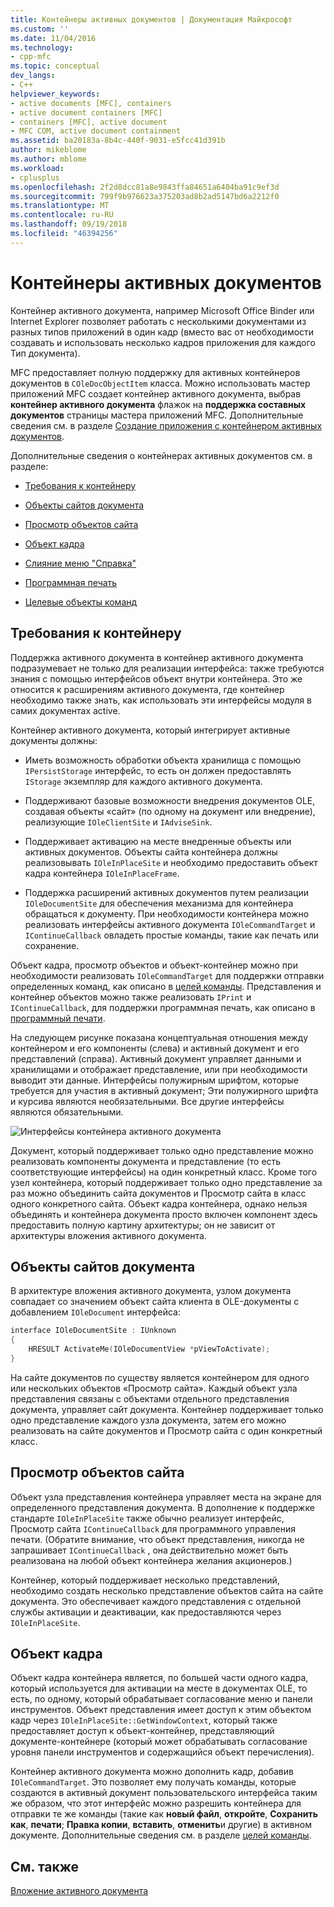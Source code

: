 ```yaml
---
title: Контейнеры активных документов | Документация Майкрософт
ms.custom: ''
ms.date: 11/04/2016
ms.technology:
- cpp-mfc
ms.topic: conceptual
dev_langs:
- C++
helpviewer_keywords:
- active documents [MFC], containers
- active document containers [MFC]
- containers [MFC], active document
- MFC COM, active document containment
ms.assetid: ba20183a-8b4c-440f-9031-e5fcc41d391b
author: mikeblome
ms.author: mblome
ms.workload:
- cplusplus
ms.openlocfilehash: 2f2d8dcc81a8e9843ffa84651a6404ba91c9ef3d
ms.sourcegitcommit: 799f9b976623a375203ad8b2ad5147bd6a2212f0
ms.translationtype: MT
ms.contentlocale: ru-RU
ms.lasthandoff: 09/19/2018
ms.locfileid: "46394256"
---
```

# <a name="active-document-containers"></a>Контейнеры активных документов

Контейнер активного документа, например Microsoft Office Binder или Internet Explorer позволяет работать с несколькими документами из разных типов приложений в один кадр (вместо вас от необходимости создавать и использовать несколько кадров приложения для каждого Тип документа).

MFC предоставляет полную поддержку для активных контейнеров документов в `COleDocObjectItem` класса. Можно использовать мастер приложений MFC создает контейнер активного документа, выбрав **контейнер активного документа** флажок на **поддержка составных документов** страницы мастера приложений MFC. Дополнительные сведения см. в разделе [Создание приложения с контейнером активных документов](../mfc/creating-an-active-document-container-application.md).

Дополнительные сведения о контейнерах активных документов см. в разделе:

- [Требования к контейнеру](#container_requirements)

- [Объекты сайтов документа](#document_site_objects)

- [Просмотр объектов сайта](#view_site_objects)

- [Объект кадра](#frame_object)

- [Слияние меню "Справка"](../mfc/help-menu-merging.md)

- [Программная печать](../mfc/programmatic-printing.md)

- [Целевые объекты команд](../mfc/message-handling-and-command-targets.md)

##  <a name="container_requirements"></a> Требования к контейнеру

Поддержка активного документа в контейнер активного документа подразумевает не только для реализации интерфейса: также требуются знания с помощью интерфейсов объект внутри контейнера. Это же относится к расширениям активного документа, где контейнер необходимо также знать, как использовать эти интерфейсы модуля в самих документах active.

Контейнер активного документа, который интегрирует активные документы должны:

- Иметь возможность обработки объекта хранилища с помощью `IPersistStorage` интерфейс, то есть он должен предоставлять `IStorage` экземпляр для каждого активного документа.

- Поддерживают базовые возможности внедрения документов OLE, создавая объекты «сайт» (по одному на документ или внедрение), реализующие `IOleClientSite` и `IAdviseSink`.

- Поддерживает активацию на месте внедренные объекты или активных документов. Объекты сайта контейнера должны реализовывать `IOleInPlaceSite` и необходимо предоставить объект кадра контейнера `IOleInPlaceFrame`.

- Поддержка расширений активных документов путем реализации `IOleDocumentSite` для обеспечения механизма для контейнера обращаться к документу. При необходимости контейнера можно реализовать интерфейсы активного документа `IOleCommandTarget` и `IContinueCallback` овладеть простые команды, такие как печать или сохранение.

Объект кадра, просмотр объектов и объект-контейнер можно при необходимости реализовать `IOleCommandTarget` для поддержки отправки определенных команд, как описано в [целей команды](../mfc/message-handling-and-command-targets.md). Представления и контейнер объектов можно также реализовать `IPrint` и `IContinueCallback`, для поддержки программная печать, как описано в [программный печати](../mfc/programmatic-printing.md).

На следующем рисунке показана концептуальная отношения между контейнером и его компоненты (слева) и активный документ и его представлений (справа). Активный документ управляет данными и хранилищами и отображает представление, или при необходимости выводит эти данные. Интерфейсы полужирным шрифтом, которые требуется для участия в активный документ; Эти полужирного шрифта и курсива являются необязательными. Все другие интерфейсы являются обязательными.

![Интерфейсы контейнера активного документа](../mfc/media/vc37gj1.gif "vc37gj1")

Документ, который поддерживает только одно представление можно реализовать компоненты документа и представление (то есть соответствующие интерфейсы) на один конкретный класс. Кроме того узел контейнера, который поддерживает только одно представление за раз можно объединить сайта документов и Просмотр сайта в класс одного конкретного сайта. Объект кадра контейнера, однако нельзя объединять и контейнера документа просто включен компонент здесь предоставить полную картину архитектуры; он не зависит от архитектуры вложения активного документа.

##  <a name="document_site_objects"></a> Объекты сайтов документа

В архитектуре вложения активного документа, узлом документа совпадает со значением объект сайта клиента в OLE-документы с добавлением `IOleDocument` интерфейса:

```cpp
interface IOleDocumentSite : IUnknown
{
    HRESULT ActivateMe(IOleDocumentView *pViewToActivate);
}
```

На сайте документов по существу является контейнером для одного или нескольких объектов «Просмотр сайта». Каждый объект узла представления связаны с объектами отдельного представления документа, управляет сайт документа. Контейнер поддерживает только одно представление каждого узла документа, затем его можно реализовать на сайте документов и Просмотр сайта с один конкретный класс.

##  <a name="view_site_objects"></a> Просмотр объектов сайта

Объект узла представления контейнера управляет места на экране для определенного представления документа. В дополнение к поддержке стандарте `IOleInPlaceSite` также обычно реализует интерфейс, Просмотр сайта `IContinueCallback` для программного управления печати. (Обратите внимание, что объект представления, никогда не запрашивает `IContinueCallback` , она действительно может быть реализована на любой объект контейнера желания акционеров.)

Контейнер, который поддерживает несколько представлений, необходимо создать несколько представление объектов сайта на сайте документа. Это обеспечивает каждого представления с отдельной службы активации и деактивации, как предоставляются через `IOleInPlaceSite`.

##  <a name="frame_object"></a> Объект кадра

Объект кадра контейнера является, по большей части одного кадра, который используется для активации на месте в документах OLE, то есть, по одному, который обрабатывает согласование меню и панели инструментов. Объект представления имеет доступ к этим объектом кадр через `IOleInPlaceSite::GetWindowContext`, который также предоставляет доступ к объект-контейнер, представляющий документе-контейнере (который может обрабатывать согласование уровня панели инструментов и содержащийся объект перечисления).

Контейнер активного документа можно дополнить кадр, добавив `IOleCommandTarget`. Это позволяет ему получать команды, которые создаются в активный документ пользовательского интерфейса таким же образом, что этот интерфейс можно разрешить контейнера для отправки те же команды (такие как **новый файл**, **откройте**,  **Сохранить как**, **печати**; **Правка копии**, **вставить**, **отменить**и другие) в активном документе. Дополнительные сведения см. в разделе [целей команды](../mfc/message-handling-and-command-targets.md).

## <a name="see-also"></a>См. также

[Вложение активного документа](../mfc/active-document-containment.md)

